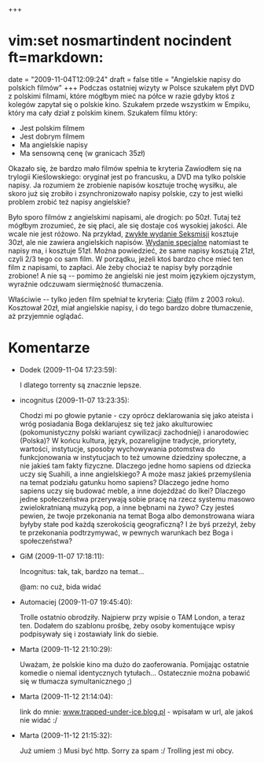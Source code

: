 +++
# vim:set nosmartindent nocindent ft=markdown:
date = "2009-11-04T12:09:24"
draft = false
title = "Angielskie napisy do polskich filmów"
+++
Podczas ostatniej wizyty w Polsce szukałem płyt DVD z polskimi filmami, które
mógłbym mieć na półce w razie gdyby ktoś z kolegów zapytał się o polskie kino.
Szukałem przede wszystkim w Empiku, który ma cały dział z polskim kinem.
Szukałem filmu który:

  * Jest polskim filmem
  * Jest dobrym filmem
  * Ma angielskie napisy
  * Ma sensowną cenę (w granicach 35zł)

Okazało się, że bardzo mało filmów spełnia te kryteria Zawiodłem się na
trylogii Kieślowskiego: oryginał jest po francusku, a DVD ma tylko polskie
napisy. Ja rozumiem że zrobienie napisów kosztuje trochę wysiłku, ale skoro
już się zrobiło i zsynchronizowało napisy polskie, czy to jest wielki problem
zrobić też napisy angielskie?

Było sporo filmów z angielskimi napisami, ale drogich: po 50zł. Tutaj też
mógłbym zrozumieć, że się płaci, ale się dostaje coś wysokiej jakości. Ale wcale
nie jest różowo. Na przykład, [zwykłe wydanie
Seksmisji](http://merlin.pl/Seksmisja_Juliusz-Machulski/browse/product/2,378312.html)
kosztuje 30zł, ale nie zawiera angielskich napisów. [Wydanie
specjalne](http://merlin.pl/Seksmisja-wydanie-specjalne_Jerzy-Machulski/browse/product/2,627602.html)
natomiast te napisy ma, i kosztuje 51zł. Można powiedzieć, że same napisy
kosztują 21zł, czyli 2/3 tego co sam film. W porządku, jeżeli ktoś bardzo chce
mieć ten film z napisami, to zapłaci. Ale żeby chociaż te napisy były porządnie
zrobione! A nie są -- pomimo że angielski nie jest moim językiem ojczystym,
wyraźnie odczuwam siermiężność tłumaczenia.

Właściwie -- tylko jeden film spełniał te kryteria:
[Ciało](http://www.empik.com/cialo-film,126860,p) (film z 2003 roku).
Kosztował 20zł, miał angielskie napisy, i do tego bardzo dobre tłumaczenie, aż
przyjemnie oglądać.

# Komentarze

* Dodek (2009-11-04 17:23:59): <p>I dlatego torrenty są znacznie lepsze.</p>
* incognitus (2009-11-07 13:23:35): <p>Chodzi mi po głowie pytanie - czy oprócz
  deklarowania się jako ateista i wróg posiadania Boga deklarujesz się też jako
  akulturowiec (pokomunistyczny polski wariant cywilizacji zachodniej) i
  anarodowiec (Polska)? W końcu kultura, język, pozareligijne tradycje,
  priorytety, wartości, instytucje, sposoby wychowywania potomstwa do
  funkcjonowania w instytucjach to też umowne dziedziny społeczne, a nie jakieś
  tam fakty fizyczne. Dlaczego jedne homo sapiens od dziecka uczy się Suahili, a
  inne angielskiego? A może masz jakieś przemyślenia na temat podziału gatunku
  homo sapiens? Dlaczego jedne homo sapiens uczy się budować meble, a inne
  dojeżdżać do Ikei? Dlaczego jedne społeczeństwa przerywają sobie pracę na
  rzecz systemu masowo zwielokratnianą muzyką pop, a inne bębnami na żywo? Czy
  jesteś pewien, że twoje przekonania na temat Boga albo demonstrowana wiara
  byłyby stałe pod każdą szerokością geograficzną? I że byś przeżył, żeby te
  przekonania podtrzymywać, w pewnych warunkach bez Boga i społeczeństwa?</p>
* GiM (2009-11-07 17:18:11): <p>Incognitus: tak, tak, bardzo na temat...</p>
  <p>@am: no cuż, bida widać</p>
* Automaciej (2009-11-07 19:45:40): <p>Trolle ostatnio obrodziły.  Najpierw przy
  wpisie o TAM London, a teraz ten. Dodałem do szablonu prośbę, żeby osoby
  komentujące wpisy podpisywały się i zostawiały link do siebie.</p>
* Marta (2009-11-12 21:10:29): <p>Uważam, że polskie kino ma dużo do
  zaoferowania. Pomijając ostatnie komedie o niemal identycznych tytułach...
  Ostatecznie można pobawić się w tłumacza symultanicznego ;)</p>
* Marta (2009-11-12 21:14:04): <p>link do mnie: www.trapped-under-ice.blog.pl -
  wpisałam w url, ale jakoś nie widać :/</p>
* Marta (2009-11-12 21:15:32): <p>Już umiem :) Musi być http. Sorry za spam :/
  Trolling jest mi obcy.</p>
